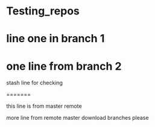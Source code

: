 # Testing_repos

line one in branch 1 
=======
one line from branch 2
=======

stash line for checking 

=======

this line is from master remote


more line from remote master download branches please
